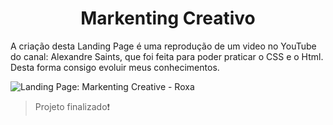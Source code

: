 <h1 align="center">Markenting Creativo</h1>

<p>A criação desta Landing Page é uma reprodução de um video no YouTube do canal: Alexandre Saints, que foi feita para poder praticar o CSS e o Html. Desta forma consigo evoluir meus conhecimentos.</p>


![Landing Page: Markenting Creative - Roxa](https://user-images.githubusercontent.com/102473494/180449166-a989c729-07a7-4675-aefc-5323ce00614c.png)

> Projeto finalizado:exclamation:


